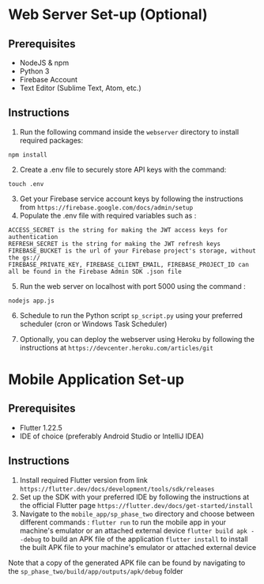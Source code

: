 # Web Server Set-up (Optional)
## Prerequisites
* NodeJS & npm
* Python 3
* Firebase Account
* Text Editor (Sublime Text, Atom, etc.)
## Instructions
1. Run the following command inside the `webserver` directory to install required packages:
```
npm install
```
2. Create a .env file to securely store API keys with the command:
```
touch .env
```
3. Get your Firebase service account keys by following the instructions from `https://firebase.google.com/docs/admin/setup`
4. Populate the .env file with required variables such as : 
```
ACCESS_SECRET is the string for making the JWT access keys for authentication
REFRESH_SECRET is the string for making the JWT refresh keys
FIREBASE_BUCKET is the url of your Firebase project's storage, without the gs://
FIREBASE_PRIVATE_KEY, FIREBASE_CLIENT_EMAIL, FIREBASE_PROJECT_ID can all be found in the Firebase Admin SDK .json file
```

5. Run the web server on localhost with port 5000 using the command : 
```
nodejs app.js
```

6. Schedule to run the Python script `sp_script.py` using your preferred scheduler (cron or Windows Task Scheduler)

7. Optionally, you can deploy the webserver using Heroku by following the instructions at `https://devcenter.heroku.com/articles/git`

# Mobile Application Set-up
## Prerequisites
* Flutter 1.22.5
* IDE of choice (preferably Android Studio or IntelliJ IDEA)
## Instructions
1. Install required Flutter version from link `https://flutter.dev/docs/development/tools/sdk/releases`
2. Set up the SDK with your preferred IDE by following the instructions at the official Flutter page `https://flutter.dev/docs/get-started/install`
3. Navigate to the `mobile_app/sp_phase_two` directory and choose between different commands :
`flutter run` to run the mobile app in your machine's emulator or an attached external device
`flutter build apk --debug` to build an APK file of the application
`flutter install` to install the built APK file to your machine's emulator or attached external device

Note that a copy of the generated APK file can be found by navigating to the `sp_phase_two/build/app/outputs/apk/debug` folder
